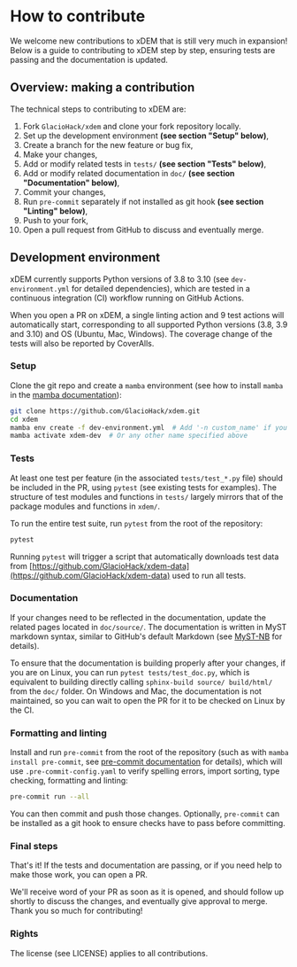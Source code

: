# How to contribute

We welcome new contributions to xDEM that is still very much in expansion!
Below is a guide to contributing to xDEM step by step, ensuring tests are passing and the documentation is updated.

## Overview: making a contribution

The technical steps to contributing to xDEM are:

1. Fork `GlacioHack/xdem` and clone your fork repository locally.
2. Set up the development environment **(see section "Setup" below)**,
3. Create a branch for the new feature or bug fix,
4. Make your changes,
5. Add or modify related tests in `tests/` **(see section "Tests" below)**,
6. Add or modify related documentation in `doc/` **(see section "Documentation" below)**,
7. Commit your changes,
8. Run `pre-commit` separately if not installed as git hook **(see section "Linting" below)**,
9. Push to your fork,
10. Open a pull request from GitHub to discuss and eventually merge.

## Development environment

xDEM currently supports Python versions of 3.8 to 3.10 (see `dev-environment.yml` for detailed dependencies), which are
tested in a continuous integration (CI) workflow running on GitHub Actions.

When you open a PR on xDEM, a single linting action and 9 test actions will automatically start, corresponding to all
supported Python versions (3.8, 3.9 and 3.10) and OS (Ubuntu, Mac, Windows). The coverage change of the tests will also
be reported by CoverAlls.

### Setup

Clone the git repo and create a `mamba` environment (see how to install `mamba` in the [mamba documentation](https://mamba.readthedocs.io/en/latest/)):

```bash
git clone https://github.com/GlacioHack/xdem.git
cd xdem
mamba env create -f dev-environment.yml  # Add '-n custom_name' if you want.
mamba activate xdem-dev  # Or any other name specified above
```

### Tests

At least one test per feature (in the associated `tests/test_*.py` file) should be included in the PR, using `pytest` (see existing tests for examples).
The structure of test modules and functions in `tests/` largely mirrors that of the package modules and functions in `xdem/`.

To run the entire test suite, run `pytest` from the root of the repository:
```bash
pytest
```

Running `pytest` will trigger a script that automatically downloads test data from [https://github.com/GlacioHack/xdem-data](https://github.com/GlacioHack/xdem-data) used to run all tests.

### Documentation

If your changes need to be reflected in the documentation, update the related pages located in `doc/source/`. The documentation is written in MyST markdown syntax, similar to GitHub's default Markdown (see [MyST-NB](https://myst-nb.readthedocs.io/en/latest/authoring/text-notebooks.html) for details).

To ensure that the documentation is building properly after your changes, if you are on Linux, you can run `pytest tests/test_doc.py`, which is equivalent to building directly calling `sphinx-build source/ build/html/` from the `doc/` folder. On Windows and Mac, the documentation is not maintained, so you can wait to open the PR for it to be checked on Linux by the CI.

### Formatting and linting

Install and run `pre-commit` from the root of the repository (such as with `mamba install pre-commit`, see [pre-commit documentation](https://pre-commit.com/) for details),
which will use `.pre-commit-config.yaml` to verify spelling errors, import sorting, type checking, formatting and linting:

```bash
pre-commit run --all
```

You can then commit and push those changes.
Optionally, `pre-commit` can be installed as a git hook to ensure checks have to pass before committing.

### Final steps

That's it! If the tests and documentation are passing, or if you need help to make those work, you can open a PR.

We'll receive word of your PR as soon as it is opened, and should follow up shortly to discuss the changes, and eventually give approval to merge. Thank you so much for contributing!

### Rights

The license (see LICENSE) applies to all contributions.
